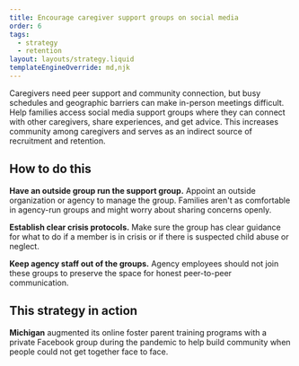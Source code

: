 ```yaml
---
title: Encourage caregiver support groups on social media
order: 6
tags:
  - strategy
  - retention
layout: layouts/strategy.liquid
templateEngineOverride: md,njk
---
```


Caregivers need peer support and community connection, but busy schedules and geographic barriers can make in-person meetings difficult. Help families access social media support groups where they can connect with other caregivers, share experiences, and get advice. This increases community among caregivers and serves as an indirect source of recruitment and retention.

## How to do this

**Have an outside group run the support group.** Appoint an outside organization or agency to manage the group. Families aren't as comfortable in agency-run groups and might worry about sharing concerns openly.

**Establish clear crisis protocols.** Make sure the group has clear guidance for what to do if a member is in crisis or if there is suspected child abuse or neglect.

**Keep agency staff out of the groups.** Agency employees should not join these groups to preserve the space for honest peer-to-peer communication.

## This strategy in action

**Michigan** augmented its online foster parent training programs with a private Facebook group during the pandemic to help build community when people could not get together face to face.